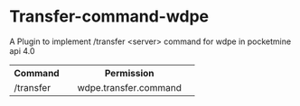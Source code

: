 # Transfer-command-wdpe
A Plugin to implement /transfer &lt;server> command for wdpe in pocketmine api 4.0

<table>
<tr> 
<th>Command<th>
<th>Permission<th>
</tr>
<tr>
<td>/transfer <server> <td>
<td>wdpe.transfer.command<td>
</tr>
